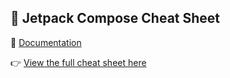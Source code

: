 ## 📄 Jetpack Compose Cheat Sheet

📔 [Documentation](https://developer.android.com/compose)

👉 [View the full cheat sheet here](https://github.com/akqeelnawas/cheatsheets/blob/master/android/jetpack-compose/jetpack-compose-guide.md)
